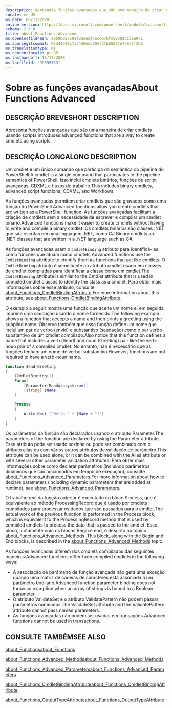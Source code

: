 ```yaml
---
description: Apresenta funções avançadas que são uma maneira de criar cmdlets usando scripts.
Locale: en-US
ms.date: 06/11/2020
online version: https://docs.microsoft.com/powershell/module/microsoft.powershell.core/about/about_functions_advanced?view=powershell-7.2&WT.mc_id=ps-gethelp
schema: 2.0.0
title: about_Functions_Advanced
ms.openlocfilehash: a0b8b027c91f2adedfcecd07bfc80392c1b1e071
ms.sourcegitcommit: 95d41698c7a2450eeb70ef2fb6507fe7e6eff3b6
ms.translationtype: MT
ms.contentlocale: pt-BR
ms.lasthandoff: 11/17/2020
ms.locfileid: "99595763"
---
```

# <a name="about-functions-advanced"></a><span data-ttu-id="a08bc-103">Sobre as funções avançadas</span><span class="sxs-lookup"><span data-stu-id="a08bc-103">About Functions Advanced</span></span>

## <a name="short-description"></a><span data-ttu-id="a08bc-104">DESCRIÇÃO BREVE</span><span class="sxs-lookup"><span data-stu-id="a08bc-104">SHORT DESCRIPTION</span></span>
<span data-ttu-id="a08bc-105">Apresenta funções avançadas que são uma maneira de criar cmdlets usando scripts.</span><span class="sxs-lookup"><span data-stu-id="a08bc-105">Introduces advanced functions that are a way to create cmdlets using scripts.</span></span>

## <a name="long-description"></a><span data-ttu-id="a08bc-106">DESCRIÇÃO LONGA</span><span class="sxs-lookup"><span data-stu-id="a08bc-106">LONG DESCRIPTION</span></span>

<span data-ttu-id="a08bc-107">Um cmdlet é um único comando que participa da semântica do pipeline do PowerShell.</span><span class="sxs-lookup"><span data-stu-id="a08bc-107">A cmdlet is a single command that participates in the pipeline semantics of PowerShell.</span></span> <span data-ttu-id="a08bc-108">Isso inclui cmdlets binários, funções de script avançadas, CDXML e fluxos de trabalho.</span><span class="sxs-lookup"><span data-stu-id="a08bc-108">This includes binary cmdlets, advanced script functions, CDXML, and Workflows.</span></span>

<span data-ttu-id="a08bc-109">As funções avançadas permitem criar cmdlets que são gravados como uma função do PowerShell.</span><span class="sxs-lookup"><span data-stu-id="a08bc-109">Advanced functions allow you create cmdlets that are written as a PowerShell function.</span></span> <span data-ttu-id="a08bc-110">As funções avançadas facilitam a criação de cmdlets sem a necessidade de escrever e compilar um cmdlet binário.</span><span class="sxs-lookup"><span data-stu-id="a08bc-110">Advanced functions make it easier to create cmdlets without having to write and compile a binary cmdlet.</span></span> <span data-ttu-id="a08bc-111">Os cmdlets binários são classes .NET que são escritas em uma linguagem .NET, como C#.</span><span class="sxs-lookup"><span data-stu-id="a08bc-111">Binary cmdlets are .NET classes that are written in a .NET language such as C#.</span></span>

<span data-ttu-id="a08bc-112">As funções avançadas usam o `CmdletBinding` atributo para identificá-las como funções que atuam como cmdlets.</span><span class="sxs-lookup"><span data-stu-id="a08bc-112">Advanced functions use the `CmdletBinding` attribute to identify them as functions that act like cmdlets.</span></span> <span data-ttu-id="a08bc-113">O `CmdletBinding` atributo é semelhante ao atributo cmdlet usado em classes de cmdlet compiladas para identificar a classe como um cmdlet.</span><span class="sxs-lookup"><span data-stu-id="a08bc-113">The `CmdletBinding` attribute is similar to the Cmdlet attribute that is used in compiled cmdlet classes to identify the class as a cmdlet.</span></span> <span data-ttu-id="a08bc-114">Para obter mais informações sobre esse atributo, consulte [about_Functions_CmdletBindingAttribute](about_Functions_CmdletBindingAttribute.md).</span><span class="sxs-lookup"><span data-stu-id="a08bc-114">For more information about this attribute, see [about_Functions_CmdletBindingAttribute](about_Functions_CmdletBindingAttribute.md).</span></span>

<span data-ttu-id="a08bc-115">O exemplo a seguir mostra uma função que aceita um nome e, em seguida, imprime uma saudação usando o nome fornecido.</span><span class="sxs-lookup"><span data-stu-id="a08bc-115">The following example shows a function that accepts a name and then prints a greeting using the supplied name.</span></span> <span data-ttu-id="a08bc-116">Observe também que essa função define um nome que inclui um par de verbo (envio) e substantivo (saudação) como o par verbo-substantivo de um cmdlet compilado.</span><span class="sxs-lookup"><span data-stu-id="a08bc-116">Also notice that this function defines a name that includes a verb (Send) and noun (Greeting) pair like the verb-noun pair of a compiled cmdlet.</span></span> <span data-ttu-id="a08bc-117">No entanto, não é necessário que as funções tenham um nome de verbo-substantivo.</span><span class="sxs-lookup"><span data-stu-id="a08bc-117">However, functions are not required to have a verb-noun name.</span></span>

```powershell
function Send-Greeting
{
    [CmdletBinding()]
    Param(
        [Parameter(Mandatory=$true)]
        [string] $Name
    )

    Process
    {
        Write-Host ("Hello " + $Name + "!")
    }
}
```

<span data-ttu-id="a08bc-118">Os parâmetros da função são declarados usando o atributo Parameter.</span><span class="sxs-lookup"><span data-stu-id="a08bc-118">The parameters of the function are declared by using the Parameter attribute.</span></span>
<span data-ttu-id="a08bc-119">Esse atributo pode ser usado sozinha ou pode ser combinado com o atributo alias ou com vários outros atributos de validação de parâmetro.</span><span class="sxs-lookup"><span data-stu-id="a08bc-119">This attribute can be used alone, or it can be combined with the Alias attribute or with several other parameter validation attributes.</span></span> <span data-ttu-id="a08bc-120">Para obter mais informações sobre como declarar parâmetros (incluindo parâmetros dinâmicos que são adicionados em tempo de execução), consulte [about_Functions_Advanced_Parameters](about_Functions_Advanced_Parameters.md).</span><span class="sxs-lookup"><span data-stu-id="a08bc-120">For more information about how to declare parameters (including dynamic parameters that are added at runtime), see [about_Functions_Advanced_Parameters](about_Functions_Advanced_Parameters.md).</span></span>

<span data-ttu-id="a08bc-121">O trabalho real da função anterior é executado no bloco Process, que é equivalente ao método ProcessingRecord que é usado por cmdlets compilados para processar os dados que são passados para o cmdlet.</span><span class="sxs-lookup"><span data-stu-id="a08bc-121">The actual work of the previous function is performed in the Process block, which is equivalent to the ProcessingRecord method that is used by compiled cmdlets to process the data that is passed to the cmdlet.</span></span> <span data-ttu-id="a08bc-122">Esse bloco, juntamente com os blocos Begin e end, é descrito no tópico [about_Functions_Advanced_Methods](about_Functions_Advanced_Methods.md) .</span><span class="sxs-lookup"><span data-stu-id="a08bc-122">This block, along with the Begin and End blocks, is described in the [about_Functions_Advanced_Methods](about_Functions_Advanced_Methods.md) topic.</span></span>

<span data-ttu-id="a08bc-123">As funções avançadas diferem dos cmdlets compilados das seguintes maneiras:</span><span class="sxs-lookup"><span data-stu-id="a08bc-123">Advanced functions differ from compiled cmdlets in the following ways:</span></span>

- <span data-ttu-id="a08bc-124">A associação de parâmetro de função avançada não gera uma exceção quando uma matriz de cadeias de caracteres está associada a um parâmetro booliano.</span><span class="sxs-lookup"><span data-stu-id="a08bc-124">Advanced function parameter binding does not throw an exception when an array of strings is bound to a Boolean parameter.</span></span>
- <span data-ttu-id="a08bc-125">O atributo ValidateSet e o atributo ValidatePattern não podem passar parâmetros nomeados.</span><span class="sxs-lookup"><span data-stu-id="a08bc-125">The ValidateSet attribute and the ValidatePattern attribute cannot pass named parameters.</span></span>
- <span data-ttu-id="a08bc-126">As funções avançadas não podem ser usadas em transações.</span><span class="sxs-lookup"><span data-stu-id="a08bc-126">Advanced functions cannot be used in transactions.</span></span>

## <a name="see-also"></a><span data-ttu-id="a08bc-127">CONSULTE TAMBÉM</span><span class="sxs-lookup"><span data-stu-id="a08bc-127">SEE ALSO</span></span>

[<span data-ttu-id="a08bc-128">about_Functions</span><span class="sxs-lookup"><span data-stu-id="a08bc-128">about_Functions</span></span>](about_Functions.md)

[<span data-ttu-id="a08bc-129">about_Functions_Advanced_Methods</span><span class="sxs-lookup"><span data-stu-id="a08bc-129">about_Functions_Advanced_Methods</span></span>](about_Functions_Advanced_Methods.md)

[<span data-ttu-id="a08bc-130">about_Functions_Advanced_Parameters</span><span class="sxs-lookup"><span data-stu-id="a08bc-130">about_Functions_Advanced_Parameters</span></span>](about_Functions_Advanced_Parameters.md)

[<span data-ttu-id="a08bc-131">about_Functions_CmdletBindingAttribute</span><span class="sxs-lookup"><span data-stu-id="a08bc-131">about_Functions_CmdletBindingAttribute</span></span>](about_Functions_CmdletBindingAttribute.md)

[<span data-ttu-id="a08bc-132">about_Functions_OutputTypeAttribute</span><span class="sxs-lookup"><span data-stu-id="a08bc-132">about_Functions_OutputTypeAttribute</span></span>](about_Functions_OutputTypeAttribute.md)
